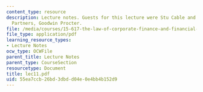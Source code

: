 ```yaml
---
content_type: resource
description: Lecture notes. Guests for this lecture were Stu Cable and Jim Matarese,
  Partners, Goodwin Procter.
file: /media/courses/15-617-the-law-of-corporate-finance-and-financial-markets-spring-2004/55ea7ccb26bd3dbdd04e0e4bb4b152d9_lec11.pdf
file_type: application/pdf
learning_resource_types:
- Lecture Notes
ocw_type: OCWFile
parent_title: Lecture Notes
parent_type: CourseSection
resourcetype: Document
title: lec11.pdf
uid: 55ea7ccb-26bd-3dbd-d04e-0e4bb4b152d9
---
```

